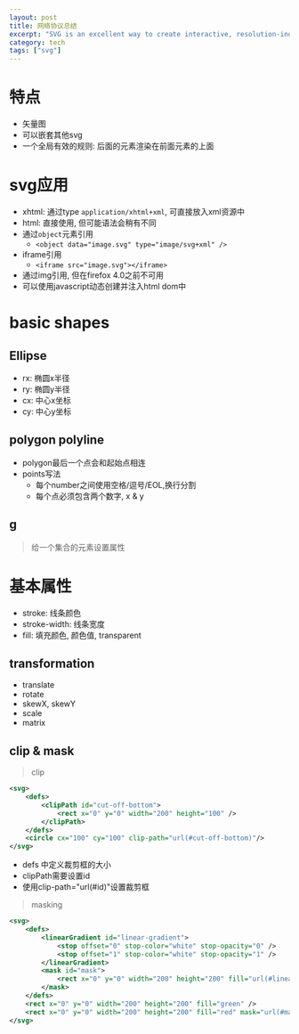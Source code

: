 ```yaml
---
layout: post
title: 网络协议总结
excerpt: "SVG is an excellent way to create interactive, resolution-independent vector graphics that will look great on any size screen."
category: tech
tags: ["svg"]
---
```


# 特点
- 矢量图
- 可以嵌套其他svg
- 一个全局有效的规则: 后面的元素渲染在前面元素的上面

# svg应用
- xhtml: 通过type `application/xhtml+xml`, 可直接放入xml资源中
- html: 直接使用, 但可能语法会稍有不同
- 通过`object`元素引用
    - `<object data="image.svg" type="image/svg+xml" />`
- iframe引用
    - `<iframe src="image.svg"></iframe>`
- 通过img引用, 但在firefox 4.0之前不可用
- 可以使用javascript动态创建并注入html dom中

# basic shapes
## Ellipse
- rx: 椭圆x半径
- ry: 椭圆y半径
- cx: 中心x坐标
- cy: 中心y坐标

## polygon polyline
- polygon最后一个点会和起始点相连
- points写法
    - 每个number之间使用空格/逗号/EOL,换行分割
    - 每个点必须包含两个数字, x & y

## g
> 给一个集合的元素设置属性

# 基本属性
- stroke: 线条颜色
- stroke-width: 线条宽度
- fill: 填充颜色, 颜色值, transparent

## transformation
- translate
- rotate
- skewX, skewY
- scale
- matrix

## clip & mask
> clip
```xml
<svg>
    <defs>
        <clipPath id="cut-off-bottom">
            <rect x="0" y="0" width="200" height="100" />
        </clipPath>
    </defs>
    <circle cx="100" cy="100" clip-path="url(#cut-off-bottom)"/>
</svg>
```
- defs 中定义裁剪框的大小
- clipPath需要设置id
- 使用clip-path="url(#id)"设置裁剪框

> masking
```xml
<svg>
    <defs>
        <linearGradient id="linear-gradient">
            <stop offset="0" stop-color="white" stop-opacity="0" />
            <stop offset="1" stop-color="white" stop-opacity="1" />
        </linearGradient>
        <mask id="mask">
            <rect x="0" y="0" width="200" height="200" fill="url(#linear-gradient)"/>
        </mask>
    </defs>
    <rect x="0" y="0" width="200" height="200" fill="green" />
    <rect x="0" y="0" width="200" height="200" fill="red" mask="url(#mask)"/>
</svg>
```


